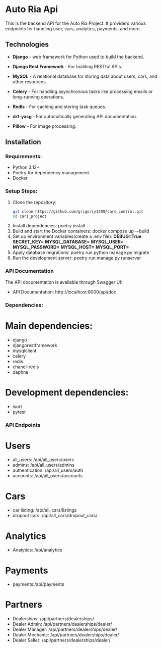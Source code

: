 # Auto Ria Api

This is the backend API for the Auto Ria Project. It providers various endpoints for handling user, cars, analytics,
payments, and more.

## Technologies

- **Django** - web framework for Python used to build the backend.
- **Django Rest Framework** - For building RESTful APIs.

- **MySQL** - A relational database for storing data about users, cars, and other resources.
- **Celery** - For handling asynchronous tasks like processing emails or long-running operations.
- **Redis** - For caching and storing task queues.
- **drf-yasg** - For automatically generating API documentation.
- **Pillow** - For image processing.

## Installation

### Requirements:

- Python 3.12+
- Poetry for dependency management.
- Docker

### Setup Steps:

1. Clone the repository:
   ```bash
   git clone https://github.com/grigoriy1209/cars_control.git
   cd cars_project
2. Install dependencies:
   poetry install
3. Build and start the Docker containers:
  docker compose up --build
4. Set up environment variables(create a .env file):
     **DEBUG=True**
     **SECRET_KEY=**
     **MYSQL_DATABASE=**
     **MYSQL_USER=**
     **MYSQL_PASSWORD=**
     **MYSQL_HOST=**
     **MYSQL_PORT=**
5. Apply database migrations:
   poetry run python manage.py migrate
6. Run the development server:
   poetry run manage.py runserver

### API Documentation 
The API documentation is available through Swagger UI:
- API Documentation: http://localhost:8000/api/doc

### Dependencies:
# Main dependencies:
- django
- djangorestframework
- mysqlclient
- celery
- redis
- chanel-redis
- daphne
 
# Development dependencies:
- isort
- pytest

### API Endpoints
# Users
- all_users: /api/all_users/users
- admins: /api/all_users/admins
- authentication: /api/all_users/auth
- accounts: /api/all_users/accounts
# Cars
- car listing: /api/all_cars/listings
- dropout cars: /api/all_cars/dropout_cars/
# Analytics
- Analytics: /api/analytics
# Payments
- payments:/api/payments
# Partners
- Dealerships: /api/partners/dealerships/
- Dealer Admin: /api/partners/dealerships/dealer/
- Dealer Manager: /api/partners/dealerships/dealer/
- Dealer Mechanic: /api/partners/dealerships/dealer/
- Dealer Seller: /api/partners/dealerships/dealer/

